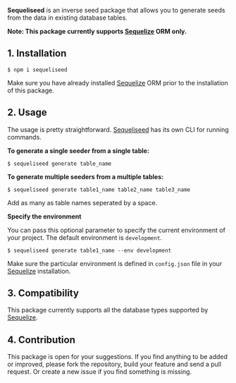 **Sequeliseed** is an inverse seed package that allows you to generate seeds from the data in existing database tables.

**Note: This package currently supports [Sequelize](https://github.com/sequelize/sequelize/) ORM only.**

## 1. Installation

```
$ npm i sequeliseed
```

Make sure you have already installed [Sequelize](https://github.com/sequelize/sequelize/) ORM prior to the installation of this package.

## 2. Usage

The usage is pretty straightforward. [Sequeliseed](https://www.npmjs.com/package/sequeliseed) has its own CLI for running commands.

**To generate a single seeder from a single table:**

```
$ sequeliseed generate table_name
```

**To generate multiple seeders from a multiple tables:**

```
$ sequeliseed generate table1_name table2_name table3_name
```

Add as many as table names seperated by a space.

**Specify the environment**

You can pass this optional parameter to specify the current environment of your project. The default environment is `development`.

```
$ sequeliseed generate table1_name --env development
```

Make sure the particular environment is defined in `config.json` file in your [Sequelize](https://github.com/sequelize/sequelize/) installation.

## 3. Compatibility

This package currently supports all the database types supported by [Sequelize](https://github.com/sequelize/sequelize/).

## 4. Contribution

This package is open for your suggestions. If you find anything to be added or improved, please fork the repository, build your feature and send a pull request. Or create a new issue if you find something is missing.
